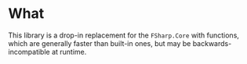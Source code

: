 # What

This library is a drop-in replacement for the `FSharp.Core` with functions, which are generally faster than built-in ones, but may be backwards-incompatible at runtime.